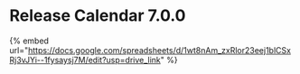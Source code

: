 # Release Calendar 7.0.0

{% embed url="https://docs.google.com/spreadsheets/d/1wt8nAm_zxRlor23eej1blCSxRj3vJYi--1fysaysj7M/edit?usp=drive_link" %}

